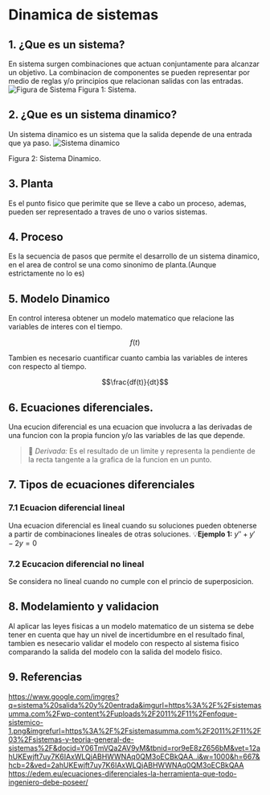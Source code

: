 # Dinamica de sistemas
##  1. ¿Que es un sistema?
En sistema surgen combinaciones que actuan conjuntamente para alcanzar un objetivo. La combinacion de componentes se pueden representar por medio de reglas y/o principios que relacionan salidas con las entradas.
![Figura de Sistema ](https://github.com/user-attachments/assets/f010e959-f77a-43a0-b8ee-59d92361eef4)
Figura 1: Sistema.
## 2. ¿Que es un sistema dinamico?
Un sistema dinamico es un sistema que la salida depende de una entrada que ya paso.
![Sistema dinamico](https://github.com/user-attachments/assets/488cec1a-7ca9-4ba1-a56b-8509b3ef9aeb)

Figura 2: Sistema Dinamico.
## 3. Planta
Es el punto fisico que perimite que se lleve a cabo un proceso, ademas, pueden ser representado a traves de uno o varios sistemas.
## 4. Proceso
Es la secuencia de pasos que permite el desarrollo de un sistema dinamico, en el area de control se una como sinonimo de planta.(Aunque estrictamente no lo es)
## 5. Modelo Dinamico
En control interesa obtener un modelo matematico que relacione las variables de interes con el tiempo.

$$f(t)$$

Tambien es necesario cuantificar cuanto cambia las variables de interes con respecto al tiempo.

$$\frac{df(t)}{dt}$$
## 6. Ecuaciones diferenciales.
Una ecucion diferencial es una ecuacion que involucra a las derivadas de una funcion con la propia funcion y/o las variables de las que depende.
>🔑 *Derivada:* Es el resultado de un limite y representa la pendiente de la recta tangente a la grafica de la funcion en un punto.
## 7. Tipos de ecuaciones diferenciales
### 7.1 Ecuacion diferencial lineal
Una ecuacion diferencial es lineal cuando su soluciones pueden obtenerse a partir de combinaciones lineales de otras soluciones.
💡**Ejemplo 1:** $y''+y'-2y=0$
### 7.2 Ecucacion diferencial no lineal
Se considera no lineal cuando no cumple con el princio de superposicion.
## 8. Modelamiento y validacion
Al aplicar las leyes fisicas a un modelo matematico de un sistema se debe tener en cuenta que hay un nivel de incertidumbre en el resultado final, tambien es nesecario validar el modelo con respecto al sistema fisico comparando la salida del modelo con la salida del modelo fisico.
## 9. Referencias
https://www.google.com/imgres?q=sistema%20salida%20y%20entrada&imgurl=https%3A%2F%2Fsistemasumma.com%2Fwp-content%2Fuploads%2F2011%2F11%2Fenfoque-sistemico-1.png&imgrefurl=https%3A%2F%2Fsistemasumma.com%2F2011%2F11%2F03%2Fsistemas-y-teoria-general-de-sistemas%2F&docid=Y06TmVQa2AV9yM&tbnid=ror9eE8zZ656bM&vet=12ahUKEwjft7uy7K6IAxWLQjABHWWNAq0QM3oECBkQAA..i&w=1000&h=667&hcb=2&ved=2ahUKEwjft7uy7K6IAxWLQjABHWWNAq0QM3oECBkQAA
https://edem.eu/ecuaciones-diferenciales-la-herramienta-que-todo-ingeniero-debe-poseer/
